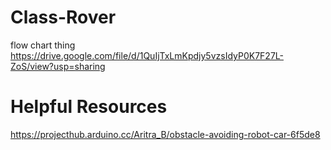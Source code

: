 # Class-Rover
flow chart thing
https://drive.google.com/file/d/1QuIjTxLmKpdjy5vzsIdyP0K7F27L-ZoS/view?usp=sharing
# Helpful Resources
https://projecthub.arduino.cc/Aritra_B/obstacle-avoiding-robot-car-6f5de8
